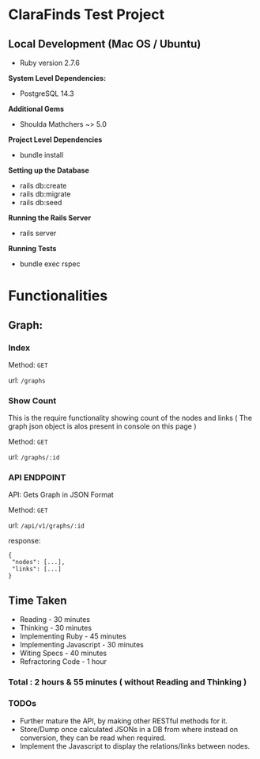 # ClaraFinds Test Project

## Local Development (Mac OS / Ubuntu)

 - Ruby version 2.7.6

**System Level Dependencies:**

 - PostgreSQL 14.3


**Additional Gems**

 - Shoulda Mathchers ~> 5.0


**Project Level Dependencies**

 - bundle install

**Setting up the Database**

 - rails db:create 
 - rails db:migrate 
 - rails db:seed

**Running the Rails Server**

 - rails server

**Running Tests**

- bundle exec rspec


# Functionalities
## Graph:
### Index
Method: `GET`

url:  `/graphs`

### Show Count
This is the require functionality showing count of the nodes and links ( The graph json object is alos present in console on this page )

Method: `GET`

url:  `/graphs/:id`



### API ENDPOINT
 API: Gets Graph in JSON Format
 
Method: `GET`

url:  `/api/v1/graphs/:id`

response:
 
    {
     "nodes": [...],
     "links": [...]
    }


## Time Taken

- Reading - 30 minutes
- Thinking - 30 minutes
- Implementing Ruby - 45 minutes
- Implementing Javascript - 30 minutes
- Witing Specs - 40 minutes
- Refractoring Code - 1 hour

### Total : 2 hours & 55 minutes ( without Reading and Thinking )


### TODOs

- Further mature the API, by making other RESTful methods for it.
- Store/Dump once calculated JSONs in a DB from where instead on conversion, they can be read when required.
- Implement the Javascript to display the relations/links between nodes.
